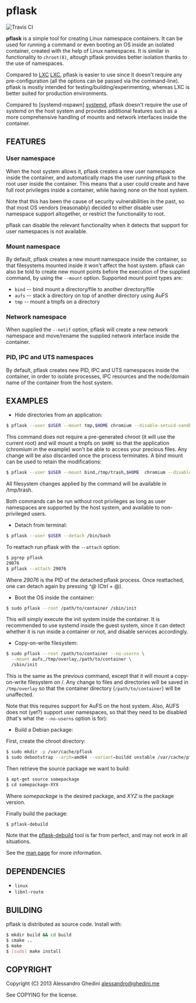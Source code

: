pflask
======

![Travis CI](https://secure.travis-ci.org/ghedo/pflask.png)

**pflask** is a simple tool for creating Linux namespace containers. It can be
used for running a command or even booting an OS inside an isolated container,
created with the help of Linux namespaces. It is similar in functionality to
`chroot(8)`, altough pflask provides better isolation thanks to the use of
namespaces.

Compared to [LXC] [LXC], pflask is easier to use since it doesn't require any
pre-configuration (all the options can be passed via the command-line). pflask
is mostly intended for testing/building/experimenting, whereas LXC is better
suited for production environments.

Compared to [systemd-nspawn] [systemd], pflask doesn't require the use of
systemd on the host system and provides additional features such as a more
comprehensive handling of mounts and network interfaces inside the container.

[LXC]: http://linuxcontainers.org
[systemd]: http://www.freedesktop.org/software/systemd/man/systemd-nspawn.html

## FEATURES

### User namespace

When the host system allows it, pflask creates a new user namespace inside the
container, and automatically maps the user running pflask to the root user
inside the container. This means that a user could create and have full root
privileges inside a container, while having none on the host system.

Note that this has been the cause of security vulnerabilities in the past, so
that most OS vendors (reasonably) decided to either disable user namespace
support altogether, or restrict the functionality to root.

pflask can disable the relevant functionality when it detects that support for
user namespaces is not available.

### Mount namespace

By default, pflask creates a new mount namespace inside the container, so that
filesystems mounted inside it won't affect the host system. pflask can also be
told to create new mount points before the execution of the supplied command, 
by using the `--mount` option. Supported mount point types are:

 * `bind` -- bind mount a directory/file to another directory/file
 * `aufs` -- stack a directory on top of another directory using AuFS
 * `tmp`  -- mount a tmpfs on a directory

### Network namespace

When supplied the `--netif` option, pflask will create a new network namespace
and move/rename the supplied network interface inside the container.

### PID, IPC and UTS namespaces

By default, pflask creates new PID, IPC and UTS namespaces inside the container,
in order to isolate processes, IPC resources and the node/domain name of the
container from the host system.

## EXAMPLES

 * Hide directories from an application:

```bash
$ pflask --user $USER --mount tmp,$HOME chromium --disable-setuid-sandbox
```

This command does not require a pre-generated chroot (it will use the current
root) and will mount a tmpfs on `$HOME` so that the application (chromium in the
example) won't be able to access your precious files. Any change will be also
discarded once the process terminates. A bind mount can be used to retain the
modifications:

```bash
$ pflask --user $USER --mount bind,/tmp/trash,$HOME  chromium --disable-setuid-sandbox
```

All filesystem changes applied by the command will be available in /tmp/trash.

Both commands can be run without root privileges as long as user namespaces are
supported by the host system, and available to non-privileged users.

 * Detach from terminal:

```bash
$ pflask --user $USER --detach /bin/bash
```

To reattach run pflask with the `--attach` option:

```bash
$ pgrep pflask
29076
$ pflask --attach 29076
```

Where _29076_ is the PID of the detached pflask process. Once reattached, one
can detach again by pressing _^@_ (Ctrl + @).

 * Boot the OS inside the container:

```bash
$ sudo pflask --root /path/to/container /sbin/init
```

This will simply execute the init system inside the container. It is recommended
to use systemd inside the guest system, since it can detect whether it is
run inside a container or not, and disable services accordingly.

 * Copy-on-write filesystem:

```bash
$ sudo pflask --root /path/to/container --no-userns \
  --mount aufs,/tmp/overlay,/path/to/container \
  /sbin/init
```

This is the same as the previous command, except that it will mount a
copy-on-write filesystem on /. Any change to files and directories will be saved
in `/tmp/overlay` so that the container directory (`/path/to/container`) will be
unaffected.

Note that this requires support for AuFS on the host system. Also, AUFS does not
(yet?) support user namespaces, so that they need to be disabled (that's what
the `--no-userns` option is for):

 * Build a Debian package:

First, create the chroot directory:

```bash
$ sudo mkdir -p /var/cache/pflask
$ sudo debootstrap --arch=amd64 --variant=buildd unstable /var/cache/pflask/base-unstable-amd64
```

Then retrieve the source package we want to build:

```bash
$ apt-get source somepackage
$ cd somepackage-XYX
```

Where _somepackage_ is the desired package, and _XYZ_ is the package version.

Finally build the package:

```bash
$ pflask-debuild
```

Note that the [pflask-debuild](tools/pflask-debuild) tool is far from perfect,
and may not work in all situations.

See the [man page](http://ghedo.github.io/pflask/) for more information.

## DEPENDENCIES

 * `linux`
 * `libnl-route`

## BUILDING

pflask is distributed as source code. Install with:

```bash
$ mkdir build && cd build
$ cmake ..
$ make
$ [sudo] make install
```

## COPYRIGHT

Copyright (C) 2013 Alessandro Ghedini <alessandro@ghedini.me>

See COPYING for the license.
